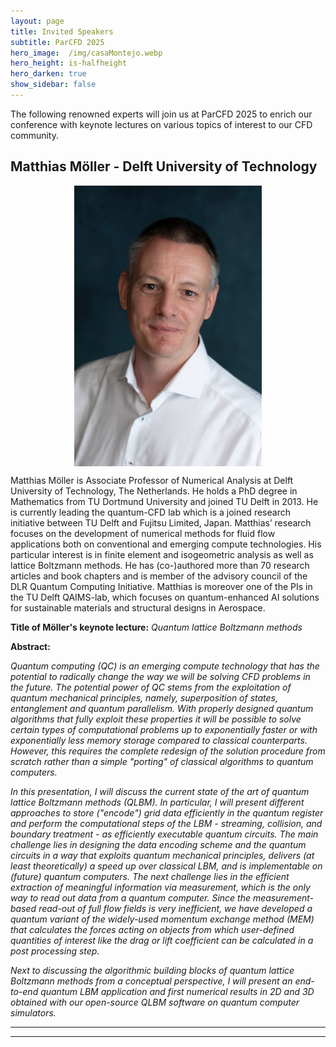 ```yaml
---
layout: page
title: Invited Speakers
subtitle: ParCFD 2025
hero_image:  /img/casaMontejo.webp
hero_height: is-halfheight
hero_darken: true
show_sidebar: false
---
```


<!-- {% include notification.html message="Site under construction, information will be updated very soon." %} -->

The following renowned experts will join us at ParCFD 2025 to enrich our conference with keynote lectures on various topics of interest to our CFD community.

## Matthias Möller - Delft University of Technology

<img loading="lazy" src="/img/moller.webp" alt="Invited Speakers" style="width: 300px; height: auto; display: block; margin: 0 auto"/>

Matthias Möller is Associate Professor of Numerical Analysis at Delft University of Technology, The Netherlands. He holds a PhD degree in Mathematics from TU Dortmund University and joined TU Delft in 2013. He is currently leading the quantum-CFD lab which is a joined research initiative between TU Delft and Fujitsu Limited, Japan. Matthias’ research focuses on the development of numerical methods for fluid flow applications both on conventional and emerging compute technologies. His particular interest is in finite element and isogeometric analysis as well as lattice Boltzmann methods. He has (co-)authored more than 70 research articles and book chapters and is member of the advisory council of the DLR Quantum Computing Initiative. Matthias is moreover one of the PIs in the TU Delft QAIMS-lab, which focuses on quantum-enhanced AI solutions for sustainable materials and structural designs in Aerospace.

**Title of Möller's keynote lecture:** *Quantum lattice Boltzmann methods*

**Abstract:**

*Quantum computing (QC) is an emerging compute technology that has the potential to radically change the way we will be solving CFD problems in the future. The potential power of QC stems from the exploitation of quantum mechanical principles, namely, superposition of states, entanglement and quantum parallelism. With properly designed quantum algorithms that fully exploit these properties it will be possible to solve certain types of computational problems up to exponentially faster or with exponentially less memory storage compared to classical counterparts. However, this requires the complete redesign of the solution procedure from scratch rather than a simple "porting" of classical algorithms to quantum computers.*

*In this presentation, I will discuss the current state of the art of quantum lattice Boltzmann methods (QLBM). In particular, I will present different approaches to store ("encode") grid data efficiently in the quantum register and perform the computational steps of the LBM - streaming, collision, and boundary treatment - as efficiently executable quantum circuits. The main challenge lies in designing the data encoding scheme and the quantum circuits in a way that exploits quantum mechanical principles, delivers (at least theoretically) a speed up over classical LBM, and is implementable on (future) quantum computers. The next challenge lies in the efficient extraction of meaningful information via measurement, which is the only way to read out data from a quantum computer. Since the measurement-based read-out of full flow fields is very inefficient, we have developed a quantum variant of the widely-used momentum exchange method (MEM) that calculates the forces acting on objects from which user-defined quantities of interest like the drag or lift coefficient can be calculated in a post processing step.*

*Next to discussing the algorithmic building blocks of quantum lattice Boltzmann methods from a conceptual perspective, I will present an end-to-end quantum LBM application and first numerical results in 2D and 3D obtained with our open-source QLBM software on quantum computer simulators.*

---

<!--
<img loading="lazy" src="/ParCFD2025.github.io/img/2025_mexico.jpg" alt="Invited Speakers" style="width: 200px; height: auto; display: block; margin: 0 auto"/>

## Christian Hasse - Technical University Darmstadt, Simulation of reactive Thermo-Fluid Systems

Christian Hasse is full professor in the Department of Mechanical Engineering at Darmstadt University of Technology. He holds the chair of Simulation of reactive Thermo-Fluid Systems. He has supervised successfully more than 30 PhD students and currently 25 PhD students and post-docs are working in his group. He has more than 270 peer-reviewed publications and has served in multiple editorial boards and as associate/guest editor. He is organizer of scientific workshops and conferences focusing on sustainable combustion to achieve net zero emissions.

Prof. Hasse is elected Fellow of the Combustion Institute for his contributions on turbulent combustion, solid fuel combustion, multi-phase flow and soot formation. He has been elected to the Board of Directors of the International Combustion Institute in 2024. His main research interests are modeling and high-fidelity simulation of reactive and non-reactive flows, especially for CO2-free and CO2-neutral fuels such as hydrogen, ammonia, biomass, E-fuels and metals. In addition to fundamental studies on flame structures and dynamics, he also actively works on transferring these results to real-world applications including (aero-)engines, boilers and processes chemical engineering. For these topics, his group has developed a number of high-fidelity software applications that are deployed national Tier-2 and European Tier-0/1 supercomputers. In 2024 he has received an ERC Advanced Grant on aluminum steam combustion in which he aims to unravel the fundamental properties of pressurized Al-steam flames for the entire scientific chain, from single particles to turbulent flames with millions of particles, through a well-orchestrated combination of high-fidelity simulations, advanced modeling, and tailored experiments.

**Title of Christian&#x27;s keynote lecture:** *How high-fidelity simulations of hydrogen combustion on supercomputers accelerate the energy transition.*

**Abstract:**

*Reactive Computational Fluid Dynamics (rCFD) has become an indispensable tool in fundamental and applied research. In addition, rCFD is used in industrial design, such as aero engine combustors or gas turbines. This success is based on the combination of decades of scientific model development, efficient numerics and ever-increasing computing power. This situation is about to change as both the energy system (1) and the HPC architecture (2) are undergoing disruptive changes.*

*First, the urgent need to shift from fossil fuels to renewable fuels such as hydrogen requires the redesign of energy conversion systems due to the completely different combustion characteristics of renewable fuels. Combustion models for high-fidelity simulations are lacking and must be developed based on in-depth physical understanding. Second, the next generation of supercomputers will be mostly based on GPUs rather than CPUs. Efficient use of these systems will require a new class of CFD software with specialized numerics.*

*In this talk I will first introduce the role of rCFD in combustion system design before I highlight the role of hydrogen in the energy transition and how it differs from conventional fuels. After discussing the impact of GPU-based supercomputers on rCFD software development, I will present how GPU-based direct numerical simulations can unravel the complexities of hydrogen combustion.*

*In summary, in a rapidly changing environment, simulations on upcoming Exascale systems will provide physical insights that were deemed impossible just a few years ago. This will increase the impact of rCFD on the entire spectrum from fundamental science to industrial design of innovative systems.*

-->

---
